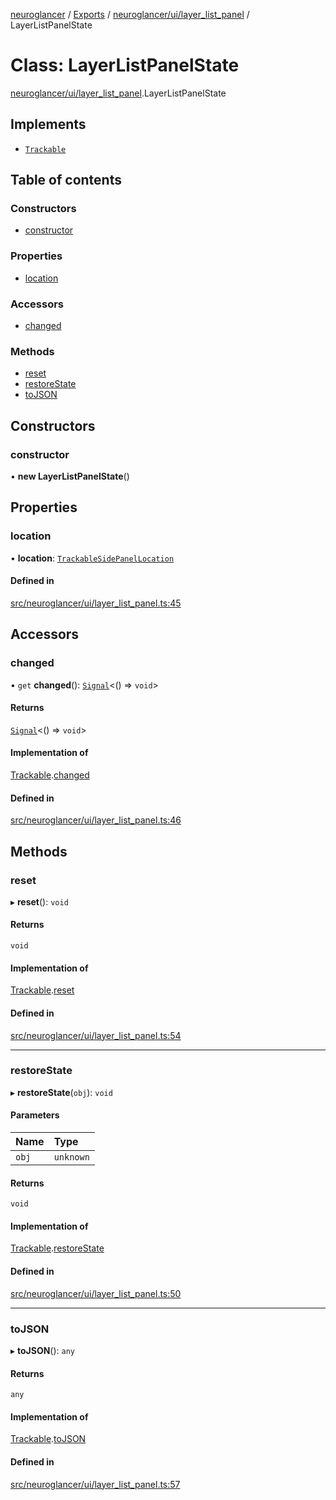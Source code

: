 [neuroglancer](../README.md) / [Exports](../modules.md) / [neuroglancer/ui/layer\_list\_panel](../modules/neuroglancer_ui_layer_list_panel.md) / LayerListPanelState

# Class: LayerListPanelState

[neuroglancer/ui/layer_list_panel](../modules/neuroglancer_ui_layer_list_panel.md).LayerListPanelState

## Implements

- [`Trackable`](../interfaces/neuroglancer_util_trackable.Trackable.md)

## Table of contents

### Constructors

- [constructor](neuroglancer_ui_layer_list_panel.LayerListPanelState.md#constructor)

### Properties

- [location](neuroglancer_ui_layer_list_panel.LayerListPanelState.md#location)

### Accessors

- [changed](neuroglancer_ui_layer_list_panel.LayerListPanelState.md#changed)

### Methods

- [reset](neuroglancer_ui_layer_list_panel.LayerListPanelState.md#reset)
- [restoreState](neuroglancer_ui_layer_list_panel.LayerListPanelState.md#restorestate)
- [toJSON](neuroglancer_ui_layer_list_panel.LayerListPanelState.md#tojson)

## Constructors

### constructor

• **new LayerListPanelState**()

## Properties

### location

• **location**: [`TrackableSidePanelLocation`](neuroglancer_ui_side_panel_location.TrackableSidePanelLocation.md)

#### Defined in

[src/neuroglancer/ui/layer_list_panel.ts:45](https://github.com/ActiveBrainAtlas2/neuroglancer/blob/034b457d/src/neuroglancer/ui/layer_list_panel.ts#L45)

## Accessors

### changed

• `get` **changed**(): [`Signal`](neuroglancer_util_signal.Signal.md)<() => `void`\>

#### Returns

[`Signal`](neuroglancer_util_signal.Signal.md)<() => `void`\>

#### Implementation of

[Trackable](../interfaces/neuroglancer_util_trackable.Trackable.md).[changed](../interfaces/neuroglancer_util_trackable.Trackable.md#changed)

#### Defined in

[src/neuroglancer/ui/layer_list_panel.ts:46](https://github.com/ActiveBrainAtlas2/neuroglancer/blob/034b457d/src/neuroglancer/ui/layer_list_panel.ts#L46)

## Methods

### reset

▸ **reset**(): `void`

#### Returns

`void`

#### Implementation of

[Trackable](../interfaces/neuroglancer_util_trackable.Trackable.md).[reset](../interfaces/neuroglancer_util_trackable.Trackable.md#reset)

#### Defined in

[src/neuroglancer/ui/layer_list_panel.ts:54](https://github.com/ActiveBrainAtlas2/neuroglancer/blob/034b457d/src/neuroglancer/ui/layer_list_panel.ts#L54)

___

### restoreState

▸ **restoreState**(`obj`): `void`

#### Parameters

| Name | Type |
| :------ | :------ |
| `obj` | `unknown` |

#### Returns

`void`

#### Implementation of

[Trackable](../interfaces/neuroglancer_util_trackable.Trackable.md).[restoreState](../interfaces/neuroglancer_util_trackable.Trackable.md#restorestate)

#### Defined in

[src/neuroglancer/ui/layer_list_panel.ts:50](https://github.com/ActiveBrainAtlas2/neuroglancer/blob/034b457d/src/neuroglancer/ui/layer_list_panel.ts#L50)

___

### toJSON

▸ **toJSON**(): `any`

#### Returns

`any`

#### Implementation of

[Trackable](../interfaces/neuroglancer_util_trackable.Trackable.md).[toJSON](../interfaces/neuroglancer_util_trackable.Trackable.md#tojson)

#### Defined in

[src/neuroglancer/ui/layer_list_panel.ts:57](https://github.com/ActiveBrainAtlas2/neuroglancer/blob/034b457d/src/neuroglancer/ui/layer_list_panel.ts#L57)

